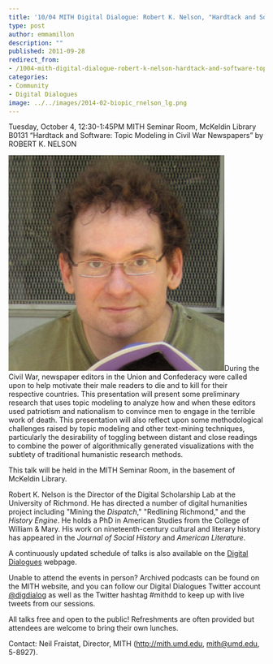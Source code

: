 ```yaml
---
title: '10/04 MITH Digital Dialogue: Robert K. Nelson, "Hardtack and Software: Topic Modeling in Civil War Newspapers"'
type: post
author: emmamillon
description: ""
published: 2011-09-28
redirect_from: 
- /1004-mith-digital-dialogue-robert-k-nelson-hardtack-and-software-topic-modeling-in-civil-war-newspapers/
categories:
- Community
- Digital Dialogues
image: ../../images/2014-02-biopic_rnelson_lg.png
---
```

Tuesday, October 4, 12:30-1:45PM MITH Seminar Room, McKeldin Library B0131 “Hardtack and Software: Topic Modeling in Civil War Newspapers” by ROBERT K. NELSON

![Robert Nelson](../../images/2014-02-biopic_rnelson_lg.png)During the Civil War, newspaper editors in the Union and Confederacy were called upon to help motivate their male readers to die and to kill for their respective countries. This presentation will present some preliminary research that uses topic modeling to analyze how and when these editors used patriotism and nationalism to convince men to engage in the terrible work of death. This presentation will also reflect upon some methodological challenges raised by topic modeling and other text-mining techniques, particularly the desirability of toggling between distant and close readings to combine the power of algorithmically generated visualizations with the subtlety of traditional humanistic research methods.

This talk will be held in the MITH Seminar Room, in the basement of McKeldin Library.

Robert K. Nelson is the Director of the Digital Scholarship Lab at the University of Richmond. He has directed a number of digital humanities project including "Mining the _Dispatch_," "Redlining Richmond," and the _History Engine_. He holds a PhD in American Studies from the College of William & Mary. His work on nineteenth-century cultural and literary history has appeared in the _Journal of Social History_ and _American Literature_.

A continuously updated schedule of talks is also available on the [Digital Dialogues](http://mith.umd.edu/podcast/) webpage.

Unable to attend the events in person? Archived podcasts can be found on the MITH website, and you can follow our Digital Dialogues Twitter account [@digdialog](http://twitter.com/#!/digdialog) as well as the Twitter hashtag #mithdd to keep up with live tweets from our sessions.

All talks free and open to the public! Refreshments are often provided but attendees are welcome to bring their own lunches.

Contact: Neil Fraistat, Director, MITH (http://mith.umd.edu, mith@umd.edu, 5-8927).
